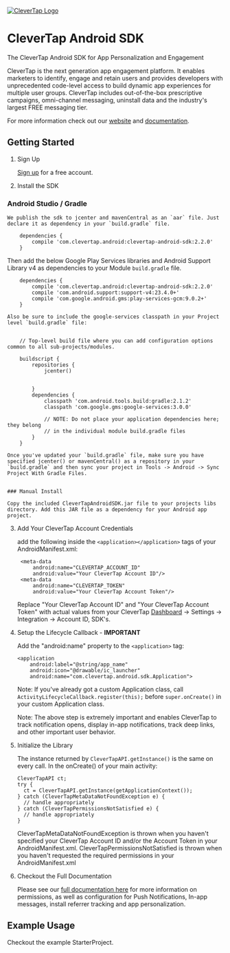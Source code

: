 [![CleverTap Logo](http://staging.support.wizrocket.com.s3-website-eu-west-1.amazonaws.com/images/CleverTap_logo.png)](http:www.clevertap.com)

# CleverTap Android SDK  

The CleverTap Android SDK for App Personalization and Engagement  

CleverTap is the next generation app engagement platform. It enables marketers to identify, engage and retain users and provides developers with unprecedented code-level access to build dynamic app experiences for multiple user groups. CleverTap includes out-of-the-box prescriptive campaigns, omni-channel messaging, uninstall data and the industry's largest FREE messaging tier.

For more information check out our [website](https://clevertap.com "CleverTap") and [documentation](http://support.clevertap.com "CleverTap Technical Documentation").

## Getting Started

1. Sign Up

    [Sign up](https://clevertap.com/sign-up) for a free account.  

2.  Install the SDK
### Android Studio / Gradle     
        
    We publish the sdk to jcenter and mavenCentral as an `aar` file. Just declare it as dependency in your `build.gradle` file.     
        
        dependencies {      
            compile 'com.clevertap.android:clevertap-android-sdk:2.2.0'     
        }       
        
   Then add the below Google Play Services libraries and Android Support Library v4 as dependencies to your Module `build.gradle` file.                 
        
        dependencies {      
            compile 'com.clevertap.android:clevertap-android-sdk:2.2.0'     
            compile 'com.android.support:support-v4:23.4.0+'        
            compile 'com.google.android.gms:play-services-gcm:9.0.2+'       
        }       
        
    Also be sure to include the google-services classpath in your Project level `build.gradle` file:        
        
        
        // Top-level build file where you can add configuration options common to all sub-projects/modules.         
        
        buildscript {       
            repositories {      
                jcenter()       
        
        
            }       
            dependencies {      
                classpath 'com.android.tools.build:gradle:2.1.2'        
                classpath 'com.google.gms:google-services:3.0.0'        
        
                // NOTE: Do not place your application dependencies here; they belong       
                // in the individual module build.gradle files      
            }       
        }       
        
    Once you've updated your `build.gradle` file, make sure you have specified jcenter() or mavenCentral() as a repository in your `build.gradle` and then sync your project in Tools -> Android -> Sync Project With Gradle Files.     
 

    ### Manual Install

    Copy the included CleverTapAndroidSDK.jar file to your projects libs directory. Add this JAR file as a dependency for your Android app project.

3. Add Your CleverTap Account Credentials

    add the following inside the `<application></application>` tags of your AndroidManifest.xml:  
    
        <meta-data  
            android:name="CLEVERTAP_ACCOUNT_ID"  
            android:value="Your CleverTap Account ID"/>  
        <meta-data  
            android:name="CLEVERTAP_TOKEN"  
            android:value="Your CleverTap Account Token"/>

    Replace "Your CleverTap Account ID" and "Your CleverTap Account Token" with actual values from your CleverTap [Dashboard](https://dashboard.clevertap.com) -> Settings -> Integration -> Account ID, SDK's.

4.  Setup the Lifecycle Callback - **IMPORTANT**

    Add the "android:name" property to the `<application>` tag:

        <application
            android:label="@string/app_name"
            android:icon="@drawable/ic_launcher"
            android:name="com.clevertap.android.sdk.Application">

    Note: If you've already got a custom Application class, call `ActivityLifecycleCallback.register(this);` before `super.onCreate()` in your custom Application class.

    Note: The above step is extremely important and enables CleverTap to track notification opens, display in-app notifications, track deep links, and other important user behavior.

5.  Initialize the Library

    The instance returned by `CleverTapAPI.getInstance()` is the same on every call.  In the onCreate() of your main activity:

        CleverTapAPI ct;
        try {
          ct = CleverTapAPI.getInstance(getApplicationContext());
        } catch (CleverTapMetaDataNotFoundException e) {
          // handle appropriately
        } catch (CleverTapPermissionsNotSatisfied e) {
          // handle appropriately
        }

    CleverTapMetaDataNotFoundException is thrown when you haven't specified your CleverTap Account ID and/or the Account Token in your AndroidManifest.xml. CleverTapPermissionsNotSatisfied is thrown when you haven't requested the required permissions in your AndroidManifest.xml

6.  Checkout the Full Documentation

    Please see our [full documentation here](https://support.clevertap.com/integration/android-sdk/) for more information on permissions, as well as configuration for Push Notifications, In-app messages, install referrer tracking and app personalization.

## Example Usage
Checkout the example StarterProject.

